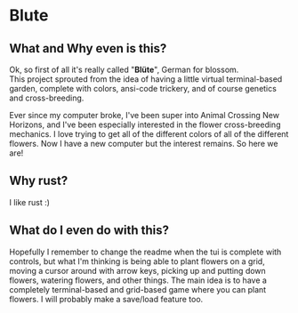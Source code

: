 # Blute
## What and Why even is this?
Ok, so first of all it's really called "**Blüte**", German for blossom.\
This project sprouted from the idea of having a little virtual terminal-based garden, complete with colors, ansi-code trickery, and of course genetics and cross-breeding.

Ever since my computer broke, I've been super into Animal Crossing New Horizons, and I've been especially interested in the flower cross-breeding mechanics. I love trying to get all of the different colors of all of the different flowers. Now I have a new computer but the interest remains. So here we are!
## Why rust?
I like rust :)
## What do I even do with this?
Hopefully I remember to change the readme when the tui is complete with controls, but what I'm thinking is being able to plant flowers on a grid, moving a cursor around with arrow keys, picking up and putting down flowers, watering flowers, and other things. The main idea is to have a completely terminal-based and grid-based game where you can plant flowers. I will probably make a save/load feature too.